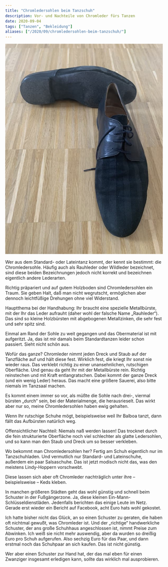```yaml
---
title: "Chromledersohlen beim Tanzschuh"
description: Vor- und Nachteile von Chromleder fürs Tanzen
date: 2020-09-04
tags: ["Tanzen", "Bekleidung"]
aliases: ["/2020/09/chromledersohlen-beim-tanzschuh/"]
---
```

![IMG_6186](IMG_6186.jpg)

Wer aus dem Standard- oder Lateintanz kommt, der kennt sie bestimmt: die Chromledersohle. Häufig auch als Rauhleder oder Wildleder bezeichnet, sind diese beiden Bezeichnungen jedoch nicht korrekt und bezeichnen eigentlich andere Lederarten.

Richtig präpariert und auf gutem Holzboden sind Chromledersohlen ein Traum. Sie geben Halt, daß man nicht wegrutscht, ermöglichen aber dennoch leichtfüßige Drehungen ohne viel Widerstand.

Hauptthema bei der Handhabung: Ihr braucht eine spezielle Metallbürste, mit der Ihr das Leder aufrauht (daher wohl der falsche Name „Rauhleder“). Das sind so kleine Holzbürsten mit abgebogenen Metallzinken, die sehr fest und sehr spitz sind.

Einmal am Rand der Sohle zu weit gegangen und das Obermaterial ist mit aufgeritzt. Ja, das ist mir damals beim Standardtanzen leider schon passiert. Sieht nicht schön aus.

Wofür das ganze? Chromleder nimmt jeden Dreck und Staub auf der Tanzfläche auf und hält diese fest. Wirklich fest, die kriegt Ihr sonst nie wieder raus. Das verklebt richtig zu einer unansehnlichen, rutschigen Oberfläche. Und genau da geht Ihr mit der Metallbürste rein. Richtig reinstechen und mit Kraft entlangratschen. Dabei kommt der ganze Dreck (und ein wenig Leder) heraus. Das macht eine größere Sauerei, also bitte niemals im Tanzsaal machen.

Es kommt einem immer so vor, als müßte die Sohle nach drei-, viermal bürsten „durch“ sein, bei der Materialmenge, die herausrieselt. Das wirkt aber nur so, meine Chromledersohlen haben ewig gehalten.

Wenn Ihr rutschige Schuhe mögt, beispielsweise weil Ihr Balboa tanzt, dann fällt das Aufbürsten natürlich weg.

Offensichtlicher Nachteil: Niemals naß werden lassen! Das trocknet durch die fein strukturierte Oberfläche noch viel schlechter als glatte Ledersohlen, und so kann man den Staub und Dreck um so besser verkleben.

Wo bekommt man Chromledersohlen her? Fertig am Schuh eigentlich nur im Tanzschuhladen. Und vermutlich nur Standard- und Lateinschuhe, außerdem ein paar Salsaschuhe. Das ist jetzt modisch nicht das, was den meistens Lindy-Hoppern vorschwebt.

Diese lassen sich aber oft Chromleder nachträglich unter ihre – beispielsweise – Keds kleben.

In manchen größeren Städten geht das wohl günstig und schnell beim Schuster in der Fußgängerzone. Ja, diese kleinen Ein-Mann-Schlüsseldienstläden. Jedenfalls berichten das einige Leute im Netz. Gerade erst wieder ein Bericht auf Facebook, acht Euro hats wohl gekostet.

Ich hatte bisher nicht das Glück, an so einen Schuster zu geraten, die haben oft nichtmal gewußt, was Chromleder ist. Und der „richtige“ handwerkliche Schuster, der ans große Schuhhaus angeschlossen ist, nimmt Preise zum Abwinken. Ich weiß sie nicht mehr auswendig, aber da wurden so dreißig Euro pro Schuh aufgerufen. Also sechzig Euro für das Paar, und dann erstmal noch das Schuhpaar an sich kaufen. Das ist nicht günstig.

Wer aber einen Schuster zur Hand hat, der das mal eben für einen Zwanziger insgesamt erledigen kann, sollte das wirklich mal ausprobieren.
